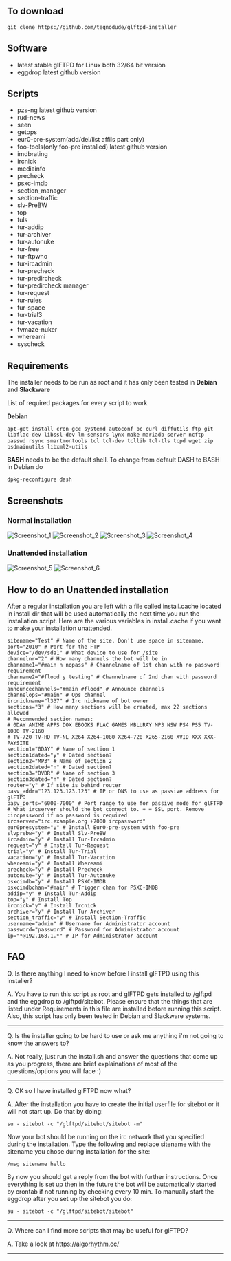 ## To download

``` 
git clone https://github.com/teqnodude/glftpd-installer
```

## Software

*  latest stable glFTPD for Linux both 32/64 bit version
*  eggdrop latest github version

## Scripts

*  pzs-ng latest github version 
*  rud-news
*  seen
*  getops
*  eur0-pre-system(add/del/list affils part only)
*  foo-tools(only foo-pre installed) latest github version
*  imdbrating
*  ircnick
*  mediainfo
*  precheck
*  psxc-imdb
*  section_manager
*  section-traffic
*  slv-PreBW
*  top
*  tuls
*  tur-addip
*  tur-archiver
*  tur-autonuke
*  tur-free
*  tur-ftpwho
*  tur-ircadmin
*  tur-precheck
*  tur-predircheck
*  tur-predircheck manager
*  tur-request
*  tur-rules
*  tur-space
*  tur-trial3
*  tur-vacation
*  tvmaze-nuker
*  whereami
*  syscheck


## Requirements

The installer needs to be run as root and it has only been tested in **Debian** and **Slackware**

List of required packages for every script to work

**Debian**
``` 
apt-get install cron gcc systemd autoconf bc curl diffutils ftp git libflac-dev libssl-dev lm-sensors lynx make mariadb-server ncftp passwd rsync smartmontools tcl tcl-dev tcllib tcl-tls tcpd wget zip bsdmainutils libxml2-utils
``` 
**BASH** needs to be the default shell. To change from default DASH to BASH in Debian do 
``` 
dpkg-reconfigure dash
``` 
## Screenshots

### Normal installation

![Screenshot_1](https://user-images.githubusercontent.com/36924638/97006923-de80b800-1540-11eb-9659-47d74d52d86f.png)
![Screenshot_2](https://user-images.githubusercontent.com/36924638/97006924-dfb1e500-1540-11eb-9829-f9ec441847a9.png)
![Screenshot_3](https://user-images.githubusercontent.com/36924638/97006927-dfb1e500-1540-11eb-8b16-2908683c3220.png)
![Screenshot_4](https://user-images.githubusercontent.com/36924638/97006929-e04a7b80-1540-11eb-8ed7-35be067b03c4.png)

### Unattended installation

![Screenshot_5](https://user-images.githubusercontent.com/36924638/97006907-d6287d00-1540-11eb-983d-a5ce4a4f058e.png)
![Screenshot_6](https://user-images.githubusercontent.com/36924638/97005571-ea6b7a80-153e-11eb-91d0-902ceff6e7be.png)

## How to do an Unattended installation

After a regular installation you are left with a file called install.cache located in install dir that will be used automatically the next time you run the installation script. Here are the various variables in install.cache if you want to make your installation unattended.

```
sitename="Test" # Name of the site. Don't use space in sitename. 
port="2010" # Port for the FTP
device="/dev/sda1" # What device to use for /site
channelnr="2" # How many channels the bot will be in
channame1="#main n nopass" # Channelname of 1st chan with no password requirement
channame2="#flood y testing" # Channelname of 2nd chan with password requirement
announcechannels="#main #flood" # Announce channels
channelops="#main" # Ops channel 
ircnickname="l337" # Irc nickname of bot owner
sections="3" # How many sections will be created, max 22 sections allowed
# Recommended section names: 
# 0DAY ANIME APPS DOX EBOOKS FLAC GAMES MBLURAY MP3 NSW PS4 PS5 TV-1080 TV-2160 
# TV-720 TV-HD TV-NL X264 X264-1080 X264-720 X265-2160 XVID XXX XXX-PAYSITE
section1="0DAY" # Name of section 1
section1dated="y" # Dated section?
section2="MP3" # Name of section 2
section2dated="n" # Dated section?
section3="DVDR" # Name of section 3 
section3dated="n" # Dated section?
router="y" # If site is behind router
pasv_addr="123.123.123.123" # IP or DNS to use as passive address for glFTPD
pasv_ports="6000-7000" # Port range to use for passive mode for glFTPD
# What ircserver should the bot connect to. + = SSL port. Remove :ircpassword if no password is required
ircserver="irc.example.org +7000 ircpassword" 
eur0presystem="y" # Install Eur0-pre-system with foo-pre
slvprebw="y" # Install Slv-PreBW
ircadmin="y" # Install Tur-Ircadmin
request="y" # Install Tur-Request
trial="y" # Install Tur-Trial
vacation="y" # Install Tur-Vacation
whereami="y" # Install Whereami
precheck="y" # Install Precheck
autonuke="y" # Install Tur-Autonuke
psxcimdb="y" # Install PSXC-IMDB
psxcimdbchan="#main" # Trigger chan for PSXC-IMDB
addip="y" # Install Tur-Addip
top="y" # Install Top
ircnick="y" # Install Ircnick
archiver="y" # Install Tur-Archiver
section_traffic="y" # Install Section-Traffic
username="admin" # Username for Administrator account
password="password" # Password for Administrator account
ip="*@192.168.1.*" # IP for Administrator account
```

## FAQ

Q. Is there anything I need to know before I install glFTPD using this installer?

A. You have to run this script as root and glFTPD gets installed to /glftpd and the eggdrop to /glftpd/sitebot. Please
   ensure that the things that are listed under Requirements in this file are installed before running this script.
   Also, this script has only been tested in Debian and Slackware systems.

-------------------------------------------------------------------------------

Q. Is the installer going to be hard to use or ask me anything i'm not going to know the answers to?

A. Not really, just run the install.sh and answer the questions that come up as you progress,
   there are brief explainations of most of the questions/options you will face :)

-------------------------------------------------------------------------------

Q. OK so I have installed glFTPD now what?

A. After the installation you have to create the initial userfile for sitebot or it will not start up.
   Do that by doing:
   ```
   su - sitebot -c "/glftpd/sitebot/sitebot -m"
   ```
   Now your bot should be running on the irc network that you specified during the installation. Type the following and 
   replace sitename with the sitename you chose during installation for the site:
   ```
   /msg sitename hello
   ```
   By now you should get a reply from the bot with further instructions. Once everything is set up then in the future the 
   bot will be automatically started by crontab if not running by checking every 10 min. To manually start the eggdrop after 
   you set up the sitebot you do:
   ```
   su - sitebot -c "/glftpd/sitebot/sitebot"
   ```

-------------------------------------------------------------------------------

Q. Where can I find more scripts that may be useful for glFTPD?

A. Take a look at https://algorhythm.cc/

-------------------------------------------------------------------------------
